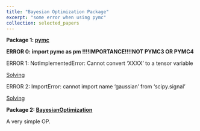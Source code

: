 ```yaml
---
title: "Bayesian Optimization Package"
excerpt: "some error when using pymc"
collection: selected_papers
---
```



**Package 1: [pymc](https://www.pymc.io/welcome.html)**

**ERROR 0: import pymc as pm  !!!!IMPORTANCE!!!!NOT PYMC3 OR PYMC4**

ERROR 1: NotImplementedError: Cannot convert ‘XXXX’ to a tensor variable

[Solving](https://discourse.pymc.io/t/error-notimplementederror-cannot-convert-to-a-tensor-variable/13355)

ERROR 2: ImportError: cannot import name ‘gaussian’ from ‘scipy.signal’

[Solving](https://discourse.pymc.io/t/importerror-cannot-import-name-gaussian-from-scipy-signal/14170)


**Package 2: [BayesianOptimization](https://github.com/bayesian-optimization/BayesianOptimization?tab=readme-ov-file)**

A very simple OP.
 
